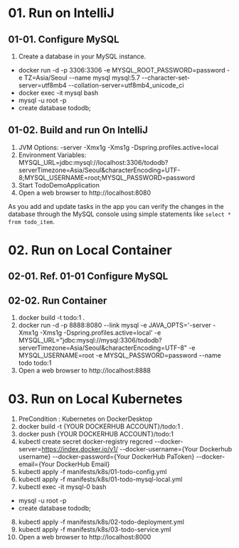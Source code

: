 # 01. Run on IntelliJ
## 01-01. Configure MySQL
1. Create a database in your MySQL instance.
- docker run -d -p 3306:3306 -e MYSQL_ROOT_PASSWORD=password -e TZ=Asia/Seoul --name mysql mysql:5.7 --character-set-server=utf8mb4 --collation-server=utf8mb4_unicode_ci
- docker exec -it mysql bash
- mysql -u root -p
- create database tododb;

## 01-02. Build and run On IntelliJ
01. JVM Options: -server -Xmx1g -Xms1g -Dspring.profiles.active=local
02. Environment Variables: MYSQL_URL=jdbc:mysql://localhost:3306/tododb?serverTimezone=Asia/Seoul&characterEncoding=UTF-8;MYSQL_USERNAME=root;MYSQL_PASSWORD=password
03. Start TodoDemoApplication
04. Open a web browser to http://localhost:8080

As you add and update tasks in the app you can verify the changes in the database through the MySQL console using simple statements like 
`select * from todo_item`.

# 02. Run on Local Container
## 02-01. Ref. 01-01 Configure MySQL
## 02-02. Run Container
01. docker build -t todo:1 .
02. docker run -d -p 8888:8080 --link mysql -e JAVA_OPTS='-server -Xmx1g -Xms1g -Dspring.profiles.active=local' -e MYSQL_URL="jdbc:mysql://mysql:3306/tododb?serverTimezone=Asia/Seoul&characterEncoding=UTF-8" -e MYSQL_USERNAME=root -e MYSQL_PASSWORD=password --name todo todo:1
03. Open a web browser to http://localhost:8888

# 03. Run on Local Kubernetes
01. PreCondition : Kubernetes on DockerDesktop
02. docker build -t {YOUR DOCKERHUB ACCOUNT}/todo:1 .
03. docker push {YOUR DOCKERHUB ACCOUNT}/todo:1
04. kubectl create secret docker-registry regcred --docker-server=https://index.docker.io/v1/ --docker-username={Your Dockerhub username} --docker-password={Your DockerHub PaToken} --docker-email={Your DockerHub Email}
05. kubectl apply -f manifests/k8s/01-todo-config.yml
06. kubectl apply -f manifests/k8s/01-todo-mysql-local.yml
07. kubectl exec -it mysql-0 bash
  - mysql -u root -p
  - create database tododb;
08. kubectl apply -f manifests/k8s/02-todo-deployment.yml
09. kubectl apply -f manifests/k8s/03-todo-service.yml
10. Open a web browser to http://localhost:8000
